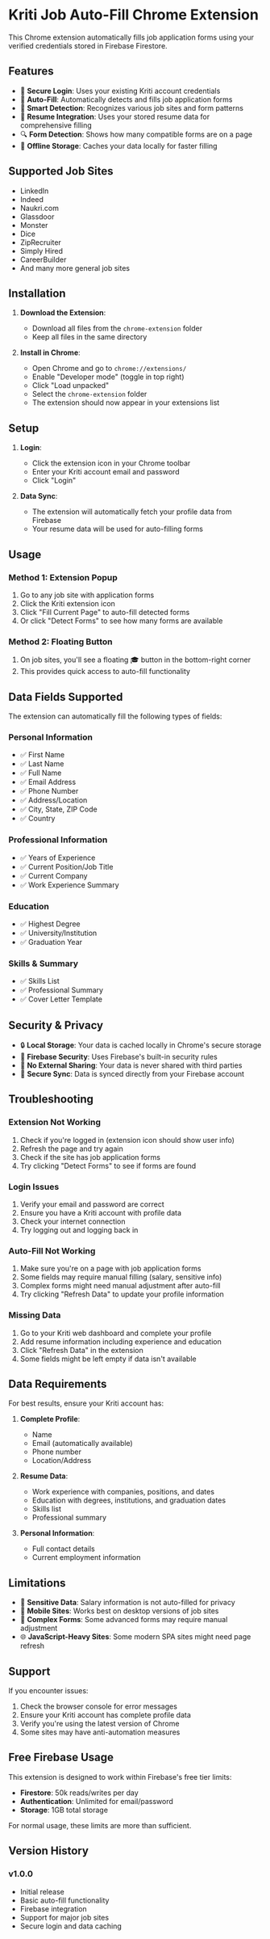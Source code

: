 # Kriti Job Auto-Fill Chrome Extension

This Chrome extension automatically fills job application forms using your verified credentials stored in Firebase Firestore.

## Features

- 🔐 **Secure Login**: Uses your existing Kriti account credentials
- 🚀 **Auto-Fill**: Automatically detects and fills job application forms
- 🎯 **Smart Detection**: Recognizes various job sites and form patterns
- 📝 **Resume Integration**: Uses your stored resume data for comprehensive filling
- 🔍 **Form Detection**: Shows how many compatible forms are on a page
- 💾 **Offline Storage**: Caches your data locally for faster filling

## Supported Job Sites

- LinkedIn
- Indeed
- Naukri.com
- Glassdoor
- Monster
- Dice
- ZipRecruiter
- Simply Hired
- CareerBuilder
- And many more general job sites

## Installation

1. **Download the Extension**:
   - Download all files from the `chrome-extension` folder
   - Keep all files in the same directory

2. **Install in Chrome**:
   - Open Chrome and go to `chrome://extensions/`
   - Enable "Developer mode" (toggle in top right)
   - Click "Load unpacked"
   - Select the `chrome-extension` folder
   - The extension should now appear in your extensions list

## Setup

1. **Login**:
   - Click the extension icon in your Chrome toolbar
   - Enter your Kriti account email and password
   - Click "Login"

2. **Data Sync**:
   - The extension will automatically fetch your profile data from Firebase
   - Your resume data will be used for auto-filling forms

## Usage

### Method 1: Extension Popup
1. Go to any job site with application forms
2. Click the Kriti extension icon
3. Click "Fill Current Page" to auto-fill detected forms
4. Or click "Detect Forms" to see how many forms are available

### Method 2: Floating Button
1. On job sites, you'll see a floating 🎓 button in the bottom-right corner
2. This provides quick access to auto-fill functionality

## Data Fields Supported

The extension can automatically fill the following types of fields:

### Personal Information
- ✅ First Name
- ✅ Last Name
- ✅ Full Name
- ✅ Email Address
- ✅ Phone Number
- ✅ Address/Location
- ✅ City, State, ZIP Code
- ✅ Country

### Professional Information
- ✅ Years of Experience
- ✅ Current Position/Job Title
- ✅ Current Company
- ✅ Work Experience Summary

### Education
- ✅ Highest Degree
- ✅ University/Institution
- ✅ Graduation Year

### Skills & Summary
- ✅ Skills List
- ✅ Professional Summary
- ✅ Cover Letter Template

## Security & Privacy

- 🔒 **Local Storage**: Your data is cached locally in Chrome's secure storage
- 🔐 **Firebase Security**: Uses Firebase's built-in security rules
- 🚫 **No External Sharing**: Your data is never shared with third parties
- 🔄 **Secure Sync**: Data is synced directly from your Firebase account

## Troubleshooting

### Extension Not Working
1. Check if you're logged in (extension icon should show user info)
2. Refresh the page and try again
3. Check if the site has job application forms
4. Try clicking "Detect Forms" to see if forms are found

### Login Issues
1. Verify your email and password are correct
2. Ensure you have a Kriti account with profile data
3. Check your internet connection
4. Try logging out and logging back in

### Auto-Fill Not Working
1. Make sure you're on a page with job application forms
2. Some fields may require manual filling (salary, sensitive info)
3. Complex forms might need manual adjustment after auto-fill
4. Try clicking "Refresh Data" to update your profile information

### Missing Data
1. Go to your Kriti web dashboard and complete your profile
2. Add resume information including experience and education
3. Click "Refresh Data" in the extension
4. Some fields might be left empty if data isn't available

## Data Requirements

For best results, ensure your Kriti account has:

1. **Complete Profile**:
   - Name
   - Email (automatically available)
   - Phone number
   - Location/Address

2. **Resume Data**:
   - Work experience with companies, positions, and dates
   - Education with degrees, institutions, and graduation dates
   - Skills list
   - Professional summary

3. **Personal Information**:
   - Full contact details
   - Current employment information

## Limitations

- 🚫 **Sensitive Data**: Salary information is not auto-filled for privacy
- 📱 **Mobile Sites**: Works best on desktop versions of job sites
- 🔧 **Complex Forms**: Some advanced forms may require manual adjustment
- 🌐 **JavaScript-Heavy Sites**: Some modern SPA sites might need page refresh

## Support

If you encounter issues:

1. Check the browser console for error messages
2. Ensure your Kriti account has complete profile data
3. Verify you're using the latest version of Chrome
4. Some sites may have anti-automation measures

## Free Firebase Usage

This extension is designed to work within Firebase's free tier limits:

- **Firestore**: 50k reads/writes per day
- **Authentication**: Unlimited for email/password
- **Storage**: 1GB total storage

For normal usage, these limits are more than sufficient.

## Version History

### v1.0.0
- Initial release
- Basic auto-fill functionality
- Firebase integration
- Support for major job sites
- Secure login and data caching